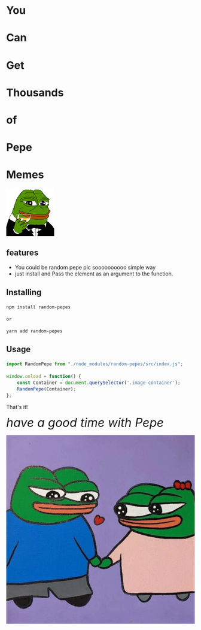 # You
# Can
# Get
# Thousands
# of
# Pepe
# Memes
![cheers](/pepe-cheers.gif)


## features
- You could be random pepe pic soooooooooo simple way
- just install and Pass the element as an argument to the function.

## Installing 
```
npm install random-pepes

or

yarn add random-pepes
```

## Usage

```js
import RandomPepe from "./node_modules/random-pepes/src/index.js";

window.onload = function() {
    const Container = document.querySelector('.image-container');
    RandomPepe(Container);
};
```

That's it!

<i style="font-size: 32px;">
have a good time with Pepe
</i>

![cheers](/love_pepe.webp)
